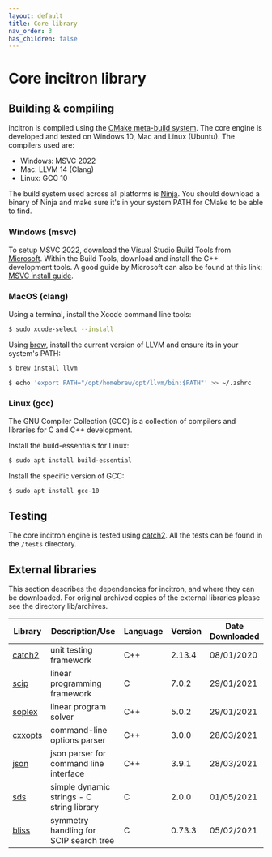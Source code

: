 ```yaml
---
layout: default
title: Core library
nav_order: 3
has_children: false
---
```


# Core incitron library

## Building & compiling

incitron is compiled using the [CMake meta-build system](https://cmake.org/).
The core engine is developed and tested on Windows 10, Mac and Linux (Ubuntu).
The compilers used are:
* Windows: MSVC 2022
* Mac: LLVM 14 (Clang)
* Linux: GCC 10

The build system used across all platforms is [Ninja](https://ninja-build.org/).
You should download a binary of Ninja and make sure it's in your system PATH for CMake to be able to find.

### Windows (msvc)

To setup MSVC 2022, download the Visual Studio Build Tools from [Microsoft](https://visualstudio.microsoft.com/downloads/).
Within the Build Tools, download and install the C++ development tools.
A good guide by Microsoft can also be found at this link: [MSVC install guide](https://docs.microsoft.com/en-us/cpp/build/building-on-the-command-line).

### MacOS (clang)

Using a terminal, install the Xcode command line tools:
```bash
$ sudo xcode-select --install
```

Using [brew](), install the current version of LLVM and ensure its in your system's PATH:
```bash
$ brew install llvm
```
```bash
$ echo 'export PATH="/opt/homebrew/opt/llvm/bin:$PATH"' >> ~/.zshrc
```

### Linux (gcc)

The GNU Compiler Collection (GCC) is a collection of compilers and libraries for C and C++ development.

Install the build-essentials for Linux:
```bash
$ sudo apt install build-essential
```

Install the specific version of GCC:
```bash
$ sudo apt install gcc-10
```

## Testing

The core incitron engine is tested using [catch2](https://github.com/catchorg/Catch2). 
All the tests can be found in the `/tests` directory.

## External libraries

This section describes the dependencies for incitron, and where they can be downloaded. 
For original archived copies of the external libraries please see the directory lib/archives.

|    Library                                                                |                Description/Use                | Language |   Version   |   Date Downloaded  |
|---------------------------------------------------------------------------|-----------------------------------------------|----------|-------------|--------------------|
| [catch2](https://github.com/catchorg/Catch2)                              | unit testing framework                        |    C++   | 2.13.4      | 08/01/2020         |
| [scip](https://www.scipopt.org/index.php#download)                        | linear programming framework                  |    C     | 7.0.2       | 29/01/2021         |
| [soplex](https://soplex.zib.de/index.php#download)                        | linear program solver                         |    C++   | 5.0.2       | 29/01/2021         |
| [cxxopts](https://github.com/jarro2783/cxxopts)                           | command-line options parser                   |    C++   | 3.0.0       | 28/03/2021         |
| [json](https://github.com/nlohmann/json)                                  | json parser for command line interface        |    C++   | 3.9.1       | 28/03/2021         |
| [sds](https://github.com/antirez/sds)                                     | simple dynamic strings - C string library     |    C     | 2.0.0       | 01/05/2021         |
| [bliss](https://github.com/ds4dm/Bliss)                                   | symmetry handling for SCIP search tree        |    C     | 0.73.3      | 05/02/2021         |

